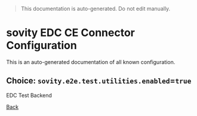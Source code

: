 > This documentation is auto-generated. Do not edit manually.

# sovity EDC CE Connector Configuration

This is an auto-generated documentation of all known configuration.

## Choice: `sovity.e2e.test.utilities.enabled`=`true`

EDC Test Backend

[Back](../README.md)

